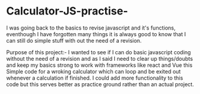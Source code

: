 # Calculator-JS-practise-
I was going back to the basics to revise javascript and it's functions, eventhough I have forgotten many things it is always good to know that I can still do simple stuff with out the need of a revision.

Purpose of this project:-
I wanted to see if I can do basic javascript coding without the need of a revision and as I said I need to clear up things/doubts and keep my basics strong to work with frameworks like react and Vue
this Simple code for a wroking calculator which can loop and be exited out whenever a calculation if finished.
I could add more functionality to this code but this serves better as practice ground rather than an actual project.
